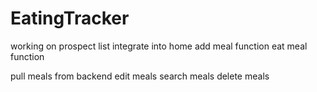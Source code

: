 # EatingTracker

working on prospect list
integrate into home
add meal function
eat meal function

pull meals from backend
edit meals
search meals
delete meals